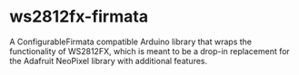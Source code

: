# ws2812fx-firmata
A ConfigurableFirmata compatible Arduino library that wraps the functionality of WS2812FX, which is meant to be a drop-in replacement for the Adafruit NeoPixel library with additional features.
